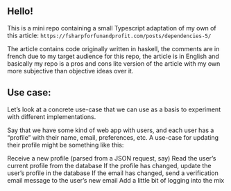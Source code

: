 ## Hello!

This is a mini repo containing a small Typescript adaptation of my own of this article:
`https://fsharpforfunandprofit.com/posts/dependencies-5/`

The article contains code originally written in haskell, the comments are in french due to 
my target audience for this repo, the article is in English and basically my
repo is a pros and cons lite version of the article with my own more subjective than objective
ideas over it.

## Use case:
Let’s look at a concrete use-case that we can use as a basis to experiment with different implementations.

Say that we have some kind of web app with users, and each user has a “profile” with their name, email, preferences, etc. A use-case for updating their profile might be something like this:

Receive a new profile (parsed from a JSON request, say)
Read the user’s current profile from the database
If the profile has changed, update the user’s profile in the database
If the email has changed, send a verification email message to the user’s new email
Add a little bit of logging into the mix
